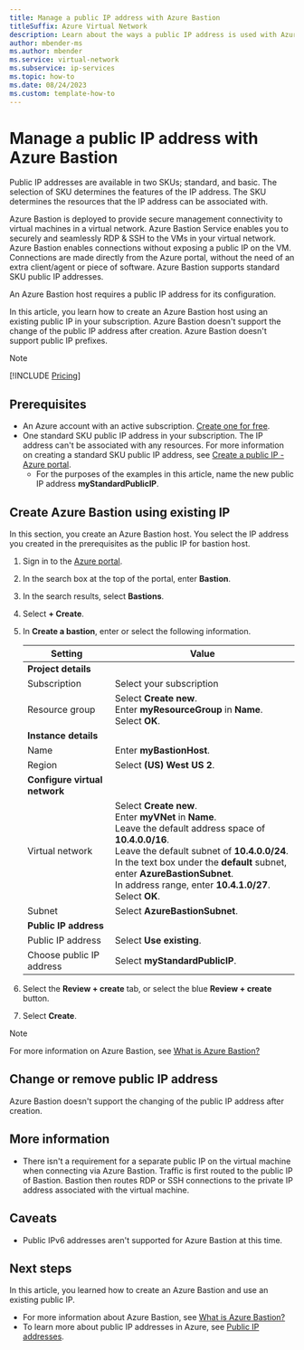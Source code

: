 ```yaml
---
title: Manage a public IP address with Azure Bastion
titleSuffix: Azure Virtual Network
description: Learn about the ways a public IP address is used with Azure Bastion and how to change the configuration.
author: mbender-ms
ms.author: mbender
ms.service: virtual-network
ms.subservice: ip-services
ms.topic: how-to 
ms.date: 08/24/2023
ms.custom: template-how-to 
---
```


# Manage a public IP address with Azure Bastion

Public IP addresses are available in two SKUs; standard, and basic. The selection of SKU determines the features of the IP address. The SKU determines the resources that the IP address can be associated with.

Azure Bastion is deployed to provide secure management connectivity to virtual machines in a virtual network. Azure Bastion Service enables you to securely and seamlessly RDP & SSH to the VMs in your virtual network. Azure Bastion enables connections without exposing a public IP on the VM. Connections are made directly from the Azure portal, without the need of an extra client/agent or piece of software. Azure Bastion supports standard SKU public IP addresses.

An Azure Bastion host requires a public IP address for its configuration.

In this article, you learn how to create an Azure Bastion host using an existing public IP in your subscription. Azure Bastion doesn't support the change of the public IP address after creation.  Azure Bastion doesn't support public IP prefixes.

>[!NOTE]
>[!INCLUDE [Pricing](../../../includes/bastion-pricing.md)]

## Prerequisites

- An Azure account with an active subscription. [Create one for free](https://azure.microsoft.com/free/?ref=microsoft.com&utm_source=microsoft.com&utm_medium=docs&utm_campaign=visualstudio).
- One standard SKU public IP address in your subscription. The IP address can't be associated with any resources. For more information on creating a standard SKU public IP address, see [Create a public IP - Azure portal](./create-public-ip-portal.md).
    - For the purposes of the examples in this article, name the new public IP address **myStandardPublicIP**.

## Create Azure Bastion using existing IP

In this section, you create an Azure Bastion host. You select the IP address you created in the prerequisites as the public IP for bastion host.

1. Sign in to the [Azure portal](https://portal.azure.com).

2. In the search box at the top of the portal, enter **Bastion**.

3. In the search results, select **Bastions**.

4. Select **+ Create**.

5. In **Create a bastion**, enter or select the following information.

    | Setting | Value | 
    | ------- | ----- |
    | **Project details** |   |
    | Subscription | Select your subscription |
    | Resource group | Select **Create new**. </br> Enter **myResourceGroup** in **Name**. </br> Select **OK**. |
    | **Instance details** |  |
    | Name | Enter **myBastionHost**. |
    | Region | Select **(US) West US 2**. |
    | **Configure virtual network** |   |
    | Virtual network | Select **Create new**. </br> Enter **myVNet** in **Name**. </br> Leave the default address space of **10.4.0.0/16**. </br> Leave the default subnet of **10.4.0.0/24**. </br> In the text box under the **default** subnet, enter **AzureBastionSubnet**. </br> In address range, enter **10.4.1.0/27**. </br> Select **OK**. |
    | Subnet | Select **AzureBastionSubnet**. |
    | **Public IP address** |   |
    | Public IP address | Select **Use existing**. |
    | Choose public IP address | Select **myStandardPublicIP**. |

6. Select the **Review + create** tab, or select the blue **Review + create** button.

7. Select **Create**.

> [!NOTE]
> For more information on Azure Bastion, see [What is Azure Bastion?](../../bastion/bastion-overview.md)

## Change or remove public IP address

Azure Bastion doesn't support the changing of the public IP address after creation.

## More information

* There isn't a requirement for a separate public IP on the virtual machine when connecting via Azure Bastion. Traffic is first routed to the public IP of Bastion. Bastion then routes RDP or SSH connections to the private IP address associated with the virtual machine. 

## Caveats

* Public IPv6 addresses aren't supported for Azure Bastion at this time.  

## Next steps

In this article, you learned how to create an Azure Bastion and use an existing public IP. 

- For more information about Azure Bastion, see [What is Azure Bastion?](../../bastion/bastion-overview.md)
- To learn more about public IP addresses in Azure, see [Public IP addresses](./public-ip-addresses.md).

